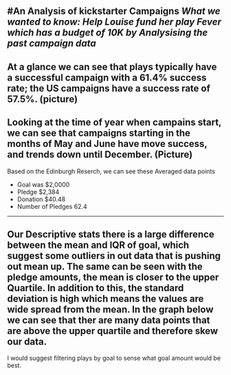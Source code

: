 #An Analysis of kickstarter Campaigns
*What we wanted to know: Help Louise fund her play Fever which has a budget of 10K by Analysising the past campaign data*  
---
At a glance we can see that plays typically have a successful campaign with a 61.4% success rate; the US campaigns have a success rate of 57.5%. (picture)
---
Looking at the time of year when campains start, we can see that campaigns starting in the months of May and June have move success, and trends down until December. (Picture)
---
Based on the Edinburgh Reserch, we can see these Averaged data points 
- Goal was $2,0000
- Pledge $2,384
- Donation $40.48
- Number of Pledges 62.4
---
Our Descriptive stats there is a large difference between the mean and IQR of goal, which suggest some outliers in out data that is pushing out mean up. The same can be seen with the pledge amounts, the mean is closer to the upper Quartile. In addition to this, the standard deviation is high which means the values are wide spread from the mean.
In the graph below we can see that ther are many data points that are above the upper quartile and therefore skew our data. 
---
I would suggest filtering plays by goal to sense what goal amount would be best.
